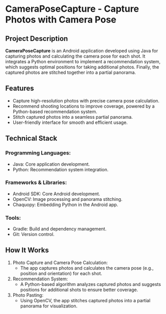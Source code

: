 # CameraPoseCapture - Capture Photos with Camera Pose

## Project Description
**CameraPoseCapture** is an Android application developed using Java for capturing photos and calculating the camera pose for each shot. It integrates a Python environment to implement a recommendation system, which suggests optimal positions for taking additional photos. Finally, the captured photos are stitched together into a partial panorama.

## Features
 - Capture high-resolution photos with precise camera pose calculation.
 - Recommend shooting locations to improve coverage, powered by a Python-based recommendation system.
 - Stitch captured photos into a seamless partial panorama.
 - User-friendly interface for smooth and efficient usage.


## Technical Stack
### Programming Languages:
 - Java: Core application development.
 - Python: Recommendation system integration.
### Frameworks & Libraries:
 - Android SDK: Core Android development.
 - OpenCV: Image processing and panorama stitching.
 - Chaquopy: Embedding Python in the Android app.
### Tools:
 - Gradle: Build and dependency management.
 - Git: Version control.

## How It Works
1. Photo Capture and Camera Pose Calculation:
    - The app captures photos and calculates the camera pose (e.g., position and orientation) for each shot.
2. Recommendation System:
    - A Python-based algorithm analyzes captured photos and suggests positions for additional shots to ensure better coverage.
3. Photo Pasting:
    - Using OpenCV, the app stitches captured photos into a partial panorama for visualization.


